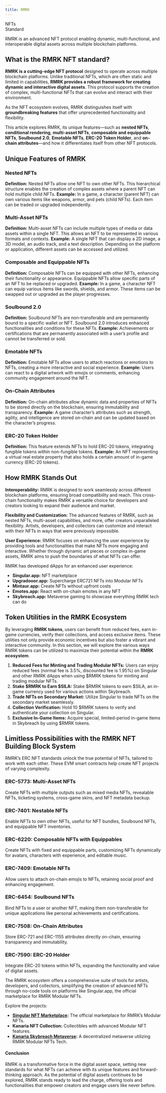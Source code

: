 ```yaml
---
title: RMRK
---
```

NFTs  
 Standard  

RMRK is an advanced NFT protocol enabling dynamic, multi-functional, and interoperable digital assets across multiple blockchain platforms.

What is the RMRK NFT standard?
------------------------------

**RMRK is a cutting-edge NFT protocol** designed to operate across multiple blockchain platforms. Unlike traditional NFTs, which are often static and limited in capabilities, **RMRK provides a robust framework for creating dynamic and interactive digital assets**. This protocol supports the creation of complex, multi-functional NFTs that can evolve and interact with their environment.

As the NFT ecosystem evolves, RMRK distinguishes itself with **groundbreaking features** that offer unprecedented functionality and flexibility.

This article explores RMRK, its unique features—such as **nested NFTs**, **conditional rendering**, **multi-asset NFTs**, **composable and equippable NFTs**, **Soulbound 2.0**, **Emotable NFTs**, **ERC-20 Token Holder**, and **on-chain attributes**—and how it differentiates itself from other NFT protocols.

Unique Features of RMRK
-----------------------

### Nested NFTs

**Definition:** Nested NFTs allow one NFT to own other NFTs. This hierarchical structure enables the creation of complex assets where a parent NFT can hold multiple child NFTs. **Example:** In a game, a character (parent NFT) can own various items like weapons, armor, and pets (child NFTs). Each item can be traded or upgraded independently.

### Multi-Asset NFTs

**Definition:** Multi-asset NFTs can include multiple types of media or data assets within a single NFT. This allows an NFT to be represented in various formats and contexts. **Example:** A single NFT that can display a 2D image, a 3D model, an audio track, and a text description. Depending on the platform or application, different assets can be accessed and utilized.

### Composable and Equippable NFTs

**Definition:** Composable NFTs can be equipped with other NFTs, enhancing their functionality or appearance. Equippable NFTs allow specific parts of an NFT to be replaced or upgraded. **Example:** In a game, a character NFT can equip various items like swords, shields, and armor. These items can be swapped out or upgraded as the player progresses.

### Soulbound 2.0

**Definition:** Soulbound NFTs are non-transferable and are permanently bound to a specific wallet or NFT. Soulbound 2.0 introduces enhanced functionalities and conditions for these NFTs. **Example:** Achievements or certifications that are permanently associated with a user’s profile and cannot be transferred or sold.

### Emotable NFTs

**Definition:** Emotable NFTs allow users to attach reactions or emotions to NFTs, creating a more interactive and social experience. **Example:** Users can react to a digital artwork with emojis or comments, enhancing community engagement around the NFT.

### On-Chain Attributes

**Definition:** On-chain attributes allow dynamic data and properties of NFTs to be stored directly on the blockchain, ensuring immutability and transparency. **Example:** A game character’s attributes such as strength, agility, and intelligence are stored on-chain and can be updated based on the character’s progress.

### ERC-20 Token Holder

**Definition:** This feature extends NFTs to hold ERC-20 tokens, integrating fungible tokens within non-fungible tokens. **Example:** An NFT representing a virtual real estate property that also holds a certain amount of in-game currency (ERC-20 tokens).

How RMRK Stands Out
-------------------

**Interoperability:** RMRK is designed to work seamlessly across different blockchain platforms, ensuring broad compatibility and reach. This cross-chain functionality makes RMRK a versatile choice for developers and creators looking to expand their audience and market.

**Flexibility and Customization:** The advanced features of RMRK, such as nested NFTs, multi-asset capabilities, and more, offer creators unparalleled flexibility. Artists, developers, and collectors can customize and interact with their NFTs in ways that were previously impossible.

**User Experience:** RMRK focuses on enhancing the user experience by providing tools and functionalities that make NFTs more engaging and interactive. Whether through dynamic art pieces or complex in-game assets, RMRK aims to push the boundaries of what NFTs can offer.

RMRK has developed dApps for an enhanced user experience:

- **Singular.app:** NFT marketplace
- **Upgradooor.app:** Supercharge ERC721 NFTs into Modular NFTs
- **Mintaur.app:** Create NFTs without upfront costs
- **Emotes.app:** React with on-chain emotes in any NFT
- **Skybreach.app:** Metaverse gaming to showcase everything RMRK tech can do

Token Utilities in the RMRK Ecosystem
-------------------------------------

By leveraging **RMRK tokens**, users can benefit from reduced fees, earn in-game currencies, verify their collections, and access exclusive items. These utilities not only provide economic incentives but also foster a vibrant and interactive community. In this section, we will explore the various ways RMRK tokens can be utilized to maximize their potential within the **RMRK ecosystem**.

1. **Reduced Fees for Minting and Trading Modular NFTs:** Users can enjoy reduced fees (normal fee is 3.5%, discounted fee is 1.95%) on Singular and other RMRK dApps when using $RMRK tokens for minting and trading modular NFTs.
2. **Stake $RMRK to Earn $SILA:** Stake $RMRK tokens to earn $SILA, an in-game currency used for various actions within Skybreach.
3. **Trade NFTs on Secondary Market:** Utilize Singular to trade NFTs on the secondary market seamlessly.
4. **Collection Verification:** Hold 10 $RMRK tokens to verify and authenticate your collection on Singular.
5. **Exclusive In-Game Items:** Acquire special, limited-period in-game items in Skybreach by using $RMRK tokens.

Limitless Possibilities with the RMRK NFT Building Block System
---------------------------------------------------------------

RMRK’s ERC NFT standards unlock the true potential of NFTs, tailored to work with each other. These EVM smart contracts help create NFT projects of varying complexity.

### ERC-5773: Multi-Asset NFTs

Create NFTs with multiple outputs such as mixed media NFTs, revealable NFTs, ticketing systems, cross-game skins, and NFT metadata backup.

### ERC-7401: Nestable NFTs

Enable NFTs to own other NFTs, useful for NFT bundles, Soulbound NFTs, and equippable NFT inventories.

### ERC-6220: Composable NFTs with Equippables

Create NFTs with fixed and equippable parts, customizing NFTs dynamically for avatars, characters with experience, and editable music.

### ERC-7409: Emotable NFTs

Allow users to attach on-chain emojis to NFTs, retaining social proof and enhancing engagement.

### ERC-6454: Soulbound NFTs

Bind NFTs to a user or another NFT, making them non-transferable for unique applications like personal achievements and certifications.

### ERC-7508: On-Chain Attributes

Store ERC-721 and ERC-1155 attributes directly on-chain, ensuring transparency and immutability.

### ERC-7590: ERC-20 Holder

Integrate ERC-20 tokens within NFTs, expanding the functionality and value of digital assets.

The RMRK ecosystem offers a comprehensive suite of tools for artists, developers, and collectors, simplifying the creation of advanced NFTs through no-code tools on platforms like Singular.app, the official marketplace for RMRK Modular NFTs.

Explore the projects:

- **[Singular NFT Marketplace](https://dablock.com/dapps/singular-nft-marketplace/):** The official marketplace for RMRK’s Modular NFTs.
- **Kanaria NFT Collection:** Collectibles with advanced Modular NFT features.
- **[Kanaria Skybreach Metaverse](https://dablock.com/dapps/skybreach/):** A decentralized metaverse utilizing RMRK Modular NFTs Tech.

#### Conclusion

RMRK is a transformative force in the digital asset space, setting new standards for what NFTs can achieve with its unique features and forward-thinking approach. As the potential of digital assets continues to be explored, RMRK stands ready to lead the charge, offering tools and functionalities that empower creators and engage users like never before.